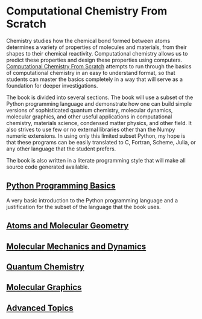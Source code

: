 # Computational Chemistry From Scratch

Chemistry studies how the chemical bond formed between atoms determines a variety of properties of molecules and materials, from their shapes to their chemical reactivity. Computational chemistry allows us to predict these properties and design these properties using computers. [Computational Chemistry From Scratch]() attempts to run through the basics of computational chemistry in an easy to understand format, so that students can master the basics completely in a way that will serve as a foundation for deeper investigations.

The book is divided into several sections. The book will use a subset of the Python programming language and demonstrate how one can build simple versions of sophisticated quantum chemistry, molecular dynamics, molecular graphics, and other useful applications in computational chemistry, materials science, condensed matter physics, and other field. It also strives to use few or no external libraries other than the Numpy numeric extensions. In using only this limited subset Python, my hope is that these programs can be easily translated to C, Fortran, Scheme, Julia, or any other language that the student prefers.

The book is also written in a literate programming style that will make all source code generated available.

## [Python Programming Basics](PythonBasics.ipynb)
A very basic introduction to the Python programming language and a justification for the subset of the language that the book uses.

## [Atoms and Molecular Geometry](Geometry.ipynb)

## [Molecular Mechanics and Dynamics](MechanicsDynamics.ipynb)

## [Quantum Chemistry](QuantumChemistry.ipynb)

## [Molecular Graphics](Graphics.ipynb)

## [Advanced Topics](Advanced.ipynb)